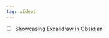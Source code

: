 ```yaml
---
tag: vídeos
---
```

- [ ] [Showcasing Excalidraw in Obsidian](https://www.youtube.com/watch?v=o0exK-xFP3k)
